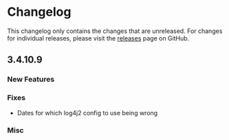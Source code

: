 # Changelog

This changelog only contains the changes that are unreleased. For changes for individual releases, please visit the
[releases](https://github.com/ATLauncher/ATLauncher/releases) page on GitHub.

## 3.4.10.9

### New Features

### Fixes
- Dates for which log4j2 config to use being wrong

### Misc
